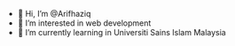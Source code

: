 - 👋 Hi, I’m @Arifhaziq
- 👀 I’m interested in web development
- 🌱 I’m currently learning in Universiti Sains Islam Malaysia

<!---
Arifhaziq/Arifhaziq is a ✨ special ✨ repository because its `README.md` (this file) appears on your GitHub profile.
You can click the Preview link to take a look at your changes.
--->

